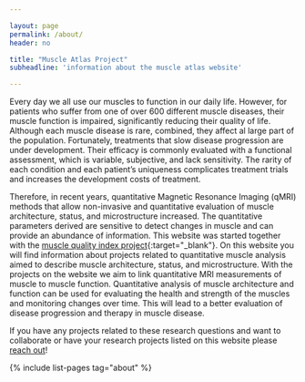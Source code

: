 ```yaml
---

layout: page
permalink: /about/
header: no

title: "Muscle Atlas Project"
subheadline: 'information about the muscle atlas website'

---
```


Every day we all use our muscles to function in our daily life. However, for patients who suffer from one of over 600 different muscle diseases, their muscle function is impaired, significantly reducing their quality of life. Although each muscle disease is rare, combined, they affect al large part of the population. Fortunately, treatments that slow disease progression are under development. Their efficacy is commonly evaluated with a functional assessment, which is variable, subjective, and lack sensitivity. The rarity of each condition and each patient’s uniqueness complicates treatment trials and increases the development costs of treatment.

Therefore, in recent years, quantitative Magnetic Resonance Imaging (qMRI) methods that allow non-invasive and quantitative evaluation of muscle architecture, status, and microstructure increased. The quantitative parameters
derived are sensitive to detect changes in muscle and can provide an abundance of information. This website was started together with the [muscle quality index project](https://www.nwo.nl/en/researchprogrammes/nwo-talent-programme/projects-vidi/vidi-2020){:target="_blank"}. On this website you will find information about projects related to quantitative muscle analysis aimed to describe muscle architecture, status, and microstructure. With the projects on the website we aim to link quantitative MRI measurements of muscle to muscle function. Quantitative analysis of muscle architecture and function can be used for evaluating the health and strength of the muscles and monitoring changes over time. This will lead to a better evaluation of disease progression and therapy in muscle disease.

If you have any projects related to these research questions and want to collaborate or have your research projects listed on this website please [reach out](https://www.muscle-atlas.org/contact/)!

{% include list-pages tag="about" %}
